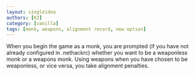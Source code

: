```yaml
---
layout: singleidea
authors: [K2]
category: [vanilla]
tags: [monk, weapons, alignment record, new option]
---
```

When you begin the game as a monk, you are prompted (if you have not already
configured in .nethackrc) whether you want to be a weaponless monk or a weapons
monk. Using weapons when you have chosen to be weaponless, or vice versa, you
take alignment penalties.
